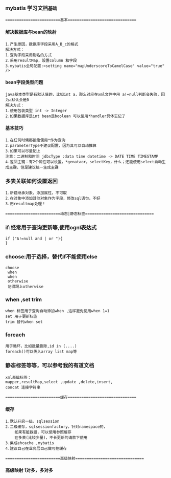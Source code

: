 ### mybatis 学习文档`基础`
````
========================基本==============================
````
#### 解决数据库与bean的映射
```
1.产生原因，数据库字段采用A_B_c的格式
解决方式：
1.查询字段采用别名的方式
2.采用resultMap，设置column 和字段
3.mybatis全局配置:<setting name="mapUnderscoreToCamelCase" value="true" />
````
#### bean字段类型问题
````
java基本类型是有默认值的，比如int a，那么对应在xml文件中用 a!=null判断会失败，因为a默认会是0
解决方式：
1.使用包装类型 int -> Integer
2.如果数据库是int bean是boolean 可以使用*handler具体忘记了
````
#### 基本技巧
````
1.在任何时候都拒绝使用*作为查询
2.parameterType不建议配置，因为其可以自动推算
3.如果可以尽量配上 
注意：二进制和时间 jdbcType :data time datetime -> DATE TIME TIMESTAMP
4.返回主键：有2个属性可以设置，*genataor，selectKey，什么；还能使用select自动生成主键，但是建议统一生成主键
````
### 多表关联如何设置返回
````
1.新建继承对象，添加属性，不可取
2.在对象中添加其他对象作为字段，修改sql语句，不好
3.用resultmap处理！
````
````
========================动态|静态标签==============================
````
### if:经常用于查询更新等,使用ognl表达式
````
if ("A!=null and | or "){
}
````
### choose:用于选择，替代if不能使用else
````
choose
 when 
 when
 otherwise
 记得跟上otherwise
````
### when ,set trim 
````
when 标签用于查询自动添加when ,这样避免使用when 1=1
set 用于更新标签
trim 替代when set
````
### foreach
````
用于循环，比如批量删除,id in (....)
foreach()可以传入array list map等
````
### 静态标签等等，可以参考我的有道文档
````
xml基础标签：
mapper,resultMap,select ,update ,delete,insert,
concat 连接字符串
````
````
========================缓存==============================
````
#### 缓存
````
1.默认开启一级，sqlsession
2.二级缓存，sqlsessionfactory，针对namespace的，
    如果有脏数据，可以使用参照缓存
    在多表(比较少量)，不长更新的请款下使用
3.集成ehcache ,mybatis
4.建议自己在业务层自己做可控缓存
````
````
========================高级映射==============================
````
#### 高级映射 1对多，多对多